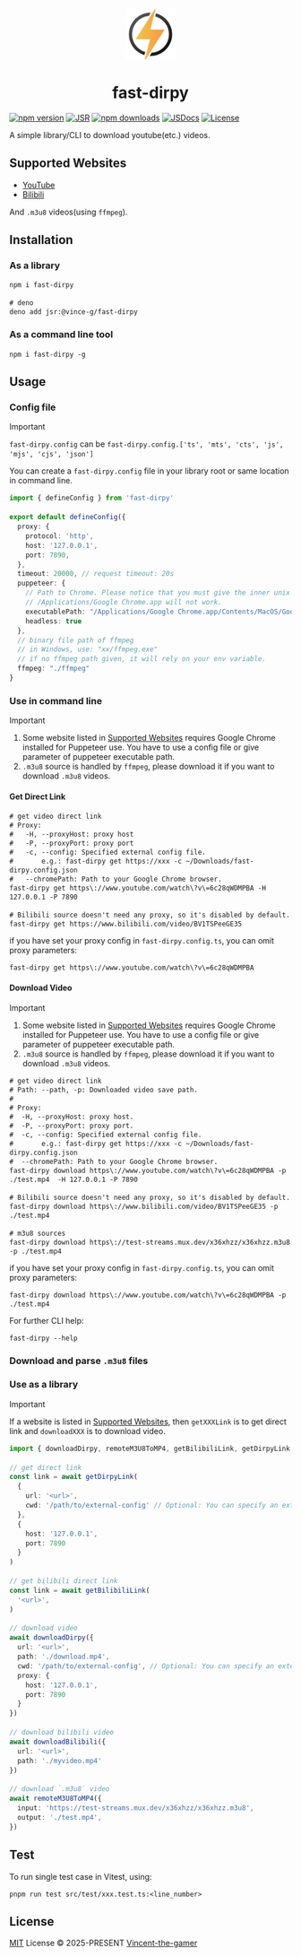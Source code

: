 <div align="center">
  <img src=".github/fast-dirpy.png" style="width: 90px;"/>
  <h1>fast-dirpy</h1>
</div>

[![npm version][npm-version-src]][npm-version-href]
[![JSR][jsr-badge]](https://jsr.io/@vince-g/fast-dirpy)
[![npm downloads][npm-downloads-src]][npm-downloads-href]
[![JSDocs][jsdocs-src]][jsdocs-href]
[![License][license-src]][license-href]

A simple library/CLI to download youtube(etc.) videos.

## Supported Websites

- [YouTube](https://www.youtube.com/)
- [Bilibili](https://www.bilibili.com/)

And `.m3u8` videos(using `ffmpeg`).

## Installation

### As a library
```shell
npm i fast-dirpy

# deno
deno add jsr:@vince-g/fast-dirpy
```

### As a **command line tool**
```shell
npm i fast-dirpy -g
```

## Usage

### Config file

> [!IMPORTANT]
> `fast-dirpy.config` can be `fast-dirpy.config.['ts', 'mts', 'cts', 'js', 'mjs', 'cjs', 'json']`

You can create a `fast-dirpy.config` file in your library root or same location in command line.

```ts
import { defineConfig } from 'fast-dirpy'

export default defineConfig({
  proxy: {
    protocol: 'http',
    host: '127.0.0.1',
    port: 7890,
  },
  timeout: 20000, // request timeout: 20s
  puppeteer: {
    // Path to Chrome. Please notice that you must give the inner unix executable file path in macOS.
    // /Applications/Google Chrome.app will not work.
    executablePath: "/Applications/Google Chrome.app/Contents/MacOS/Google Chrome",
    headless: true
  },
  // binary file path of ffmpeg
  // in Windows, use: "xx/ffmpeg.exe"
  // if no ffmpeg path given, it will rely on your env variable.
  ffmpeg: "./ffmpeg"
}
```

### Use in command line

> [!IMPORTANT]
> 1. Some website listed in [Supported Websites](#supported-websites) requires Google Chrome installed for Puppeteer use. You have to use a config file or give parameter of puppeteer executable path.
> 2. `.m3u8` source is handled by `ffmpeg`, please download it if you want to download `.m3u8` videos.

#### Get Direct Link

```shell
# get video direct link
# Proxy:
#   -H, --proxyHost: proxy host
#   -P, --proxyPort: proxy port
#   -c, --config: Specified external config file.
#       e.g.: fast-dirpy get https://xxx -c ~/Downloads/fast-dirpy.config.json
#   --chromePath: Path to your Google Chrome browser.
fast-dirpy get https\://www.youtube.com/watch\?v\=6c28qWDMPBA -H 127.0.0.1 -P 7890

# Bilibili source doesn't need any proxy, so it's disabled by default.
fast-dirpy get https://www.bilibili.com/video/BV1TSPeeGE35
```

if you have set your proxy config in `fast-dirpy.config.ts`, you can omit proxy parameters:

```shell
fast-dirpy get https\://www.youtube.com/watch\?v\=6c28qWDMPBA
```

#### Download Video

> [!IMPORTANT]
> 1. Some website listed in [Supported Websites](#supported-websites) requires Google Chrome installed for Puppeteer use. You have to use a config file or give parameter of puppeteer executable path.
> 2. `.m3u8` source is handled by `ffmpeg`, please download it if you want to download `.m3u8` videos.

```shell
# get video direct link
# Path: --path, -p: Downloaded video save path.
#
# Proxy:
#  -H, --proxyHost: proxy host.
#  -P, --proxyPort: proxy port.
#  -c, --config: Specified external config file.
#       e.g.: fast-dirpy get https://xxx -c ~/Downloads/fast-dirpy.config.json
#  --chromePath: Path to your Google Chrome browser.
fast-dirpy download https\://www.youtube.com/watch\?v\=6c28qWDMPBA -p ./test.mp4  -H 127.0.0.1 -P 7890

# Bilibili source doesn't need any proxy, so it's disabled by default.
fast-dirpy download https\://www.bilibili.com/video/BV1TSPeeGE35 -p ./test.mp4

# m3u8 sources
fast-dirpy download https\://test-streams.mux.dev/x36xhzz/x36xhzz.m3u8 -p ./test.mp4
```

if you have set your proxy config in `fast-dirpy.config.ts`, you can omit proxy parameters:

```shell
fast-dirpy download https\://www.youtube.com/watch\?v\=6c28qWDMPBA -p ./test.mp4
```

For further CLI help:

```shell
fast-dirpy --help
```

### Download and parse `.m3u8` files

### Use as a library

> [!IMPORTANT]
> If a website is listed in [Supported Websites](#supported-websites), then `getXXXLink` is to get direct link and `downloadXXX` is to download video.

```ts
import { downloadDirpy, remoteM3U8ToMP4, getBilibiliLink, getDirpyLink } from 'fast-dirpy'

// get direct link
const link = await getDirpyLink(
  {
    url: '<url>',
    cwd: '/path/to/external-config' // Optional: You can specify an external config file.
  },
  {
    host: '127.0.0.1',
    port: 7890
  }
)

// get bilibili direct link
const link = await getBilibiliLink(
  '<url>',
)

// download video
await downloadDirpy({
  url: '<url>',
  path: './download.mp4',
  cwd: '/path/to/external-config', // Optional: You can specify an external config file.
  proxy: {
    host: '127.0.0.1',
    port: 7890
  }
})

// download bilibili video
await downloadBilibili({
  url: '<url>',
  path: './myvideo.mp4'
})

// download `.m3u8` video
await remoteM3U8ToMP4({
  input: 'https://test-streams.mux.dev/x36xhzz/x36xhzz.m3u8',
  output: './test.mp4',
})

```

## Test

To run single test case in Vitest, using:

```shell
pnpm run test src/test/xxx.test.ts:<line_number>
```

## License

[MIT](./LICENSE) License © 2025-PRESENT [Vincent-the-gamer](https://github.com/Vincent-the-gamer)

<!-- Badges -->

[npm-version-src]: https://img.shields.io/npm/v/fast-dirpy?style=flat&colorA=080f12&colorB=1fa669
[npm-version-href]: https://npmjs.com/package/fast-dirpy
[npm-downloads-src]: https://img.shields.io/npm/dm/fast-dirpy?style=flat&colorA=080f12&colorB=1fa669
[npm-downloads-href]: https://npmjs.com/package/fast-dirpy
[license-src]: https://img.shields.io/github/license/Vincent-the-gamer/fast-dirpy.svg?style=flat&colorA=080f12&colorB=1fa669
[license-href]: https://github.com/Vincent-the-gamer/fast-dirpy/blob/main/LICENSE
[jsdocs-src]: https://img.shields.io/badge/jsdocs-reference-080f12?style=flat&colorA=080f12&colorB=1fa669
[jsdocs-href]: https://www.jsdocs.io/package/fast-dirpy
[jsr-badge]: https://jsr.io/badges/@vince-g/fast-dirpy
